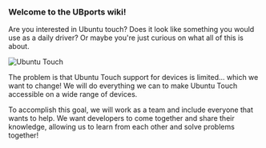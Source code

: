 ### Welcome to the UBports wiki!

Are you interested in Ubuntu touch? Does it look like something you would use as a daily driver? Or maybe you're just curious on what all of this is about.

![Ubuntu Touch](https://pics.computerbase.de/7/7/6/0/1/article-630x354.30c64cb7.jpg)

The problem is that Ubuntu Touch support for devices is limited... which we want to change! We will do everything we can to make Ubuntu Touch accessible on a wide range of devices.

To accomplish this goal, we will work as a team and include everyone that wants to help. We want developers to come together and share their knowledge, allowing us to learn from each other and solve problems together!